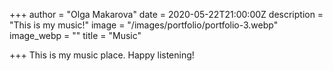 +++
author = "Olga Makarova"
date = 2020-05-22T21:00:00Z
description = "This is my music!"
image = "/images/portfolio/portfolio-3.webp"
image_webp = ""
title = "Music"

+++
This is my music place. Happy listening!

